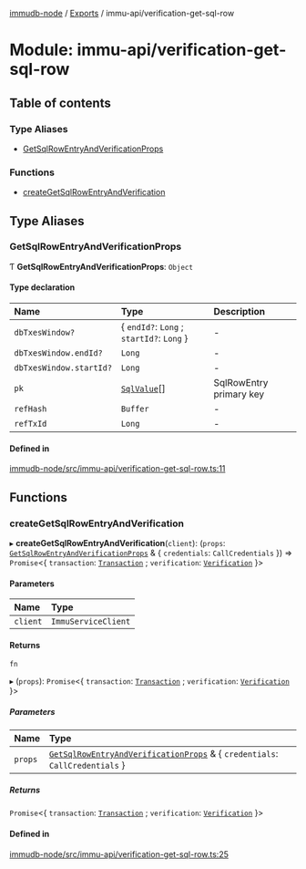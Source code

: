 [immudb-node](../README.md) / [Exports](../modules.md) / immu-api/verification-get-sql-row

# Module: immu-api/verification-get-sql-row

## Table of contents

### Type Aliases

- [GetSqlRowEntryAndVerificationProps](immu_api_verification_get_sql_row.md#getsqlrowentryandverificationprops)

### Functions

- [createGetSqlRowEntryAndVerification](immu_api_verification_get_sql_row.md#creategetsqlrowentryandverification)

## Type Aliases

### GetSqlRowEntryAndVerificationProps

Ƭ **GetSqlRowEntryAndVerificationProps**: `Object`

#### Type declaration

| Name | Type | Description |
| :------ | :------ | :------ |
| `dbTxesWindow?` | { `endId?`: `Long` ; `startId?`: `Long`  } | - |
| `dbTxesWindow.endId?` | `Long` | - |
| `dbTxesWindow.startId?` | `Long` | - |
| `pk` | [`SqlValue`](types_SQL.md#sqlvalue)[] | SqlRowEntry primary key |
| `refHash` | `Buffer` | - |
| `refTxId` | `Long` | - |

#### Defined in

[immudb-node/src/immu-api/verification-get-sql-row.ts:11](https://github.com/codenotary/immudb-node/blob/fe12060/immudb-node/src/immu-api/verification-get-sql-row.ts#L11)

## Functions

### createGetSqlRowEntryAndVerification

▸ **createGetSqlRowEntryAndVerification**(`client`): (`props`: [`GetSqlRowEntryAndVerificationProps`](immu_api_verification_get_sql_row.md#getsqlrowentryandverificationprops) & { `credentials`: `CallCredentials`  }) => `Promise`<{ `transaction`: [`Transaction`](types_Transaction.md#transaction) ; `verification`: [`Verification`](types_Verification.md#verification)  }\>

#### Parameters

| Name | Type |
| :------ | :------ |
| `client` | `ImmuServiceClient` |

#### Returns

`fn`

▸ (`props`): `Promise`<{ `transaction`: [`Transaction`](types_Transaction.md#transaction) ; `verification`: [`Verification`](types_Verification.md#verification)  }\>

##### Parameters

| Name | Type |
| :------ | :------ |
| `props` | [`GetSqlRowEntryAndVerificationProps`](immu_api_verification_get_sql_row.md#getsqlrowentryandverificationprops) & { `credentials`: `CallCredentials`  } |

##### Returns

`Promise`<{ `transaction`: [`Transaction`](types_Transaction.md#transaction) ; `verification`: [`Verification`](types_Verification.md#verification)  }\>

#### Defined in

[immudb-node/src/immu-api/verification-get-sql-row.ts:25](https://github.com/codenotary/immudb-node/blob/fe12060/immudb-node/src/immu-api/verification-get-sql-row.ts#L25)

